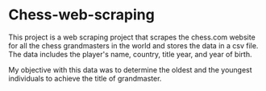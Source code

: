 # Chess-web-scraping
This project is a web scraping project that scrapes the chess.com website for all the chess grandmasters in the world and stores the data in a csv file. The data includes the player's name, country, title year, and year of birth.

My objective with this data was to determine the oldest and the youngest individuals to achieve the title of grandmaster.